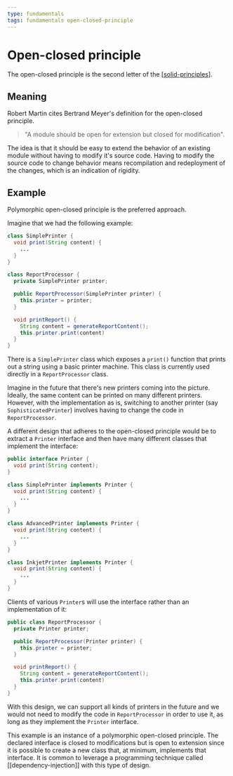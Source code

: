 ```yaml
---
type: fundamentals
tags: fundamentals open-closed-principle
---
```


# Open-closed principle

The open-closed principle is the second letter of the [[solid-principles]].

## Meaning

Robert Martin cites Bertrand Meyer's definition for the open-closed principle.

> "A module should be open for extension but closed for modification".

The idea is that it should be easy to extend the behavior of an existing module without having to modify it's source code. Having to modify the source code to change behavior means recompilation and redeployment of the changes, which is an indication of rigidity.

## Example

Polymorphic open-closed principle is the preferred approach.

Imagine that we had the following example:

```java
class SimplePrinter {
  void print(String content) {
    ...
  }
}

class ReportProcessor {
  private SimplePrinter printer;

  public ReportProcessor(SimplePrinter printer) {
    this.printer = printer;
  }

  void printReport() {
    String content = generateReportContent();
    this.printer.print(content)
  }
}
```

There is a `SimplePrinter` class which exposes a `print()` function that prints out a string using a basic printer machine. This class is currently used directly in a `ReportProcessor` class.

Imagine in the future that there's new printers coming into the picture. Ideally, the same content can be printed on many different printers. However, with the implementation as is, switching to another printer (say `SophisticatedPrinter`) involves having to change the code in `ReportProcessor`.

A different design that adheres to the open-closed principle would be to extract a `Printer` interface and then have many different classes that implement the interface:

```java
public interface Printer {
  void print(String content);
}

class SimplePrinter implements Printer {
  void print(String content) {
    ...
  }
}

class AdvancedPrinter implements Printer {
  void print(String content) {
    ...
  }
}

class InkjetPrinter implements Printer {
  void print(String content) {
    ...
  }
}
```

Clients of various `Printer`s will use the interface rather than an implementation of it:

```java
public class ReportProcessor {
  private Printer printer;

  public ReportProcessor(Printer printer) {
    this.printer = printer;
  }

  void printReport() {
    String content = generateReportContent();
    this.printer.print(content)
  }
}
```

With this design, we can support all kinds of printers in the future and we would not need to modify the code in `ReportProcessor` in order to use it, as long as they implement the `Printer` interface.

This example is an instance of a polymorphic open-closed principle. The declared interface is closed to modifications but is open to extension since it is possible to create a new class that, at minimum, implements that interface. It is common to leverage a programming technique called [[dependency-injection]] with this type of design.

[//begin]: # "Autogenerated link references for markdown compatibility"
[solid-principles]: solid-principles.md "SOLID principles"
[//end]: # "Autogenerated link references"
